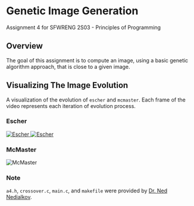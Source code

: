 # Genetic Image Generation
Assignment 4 for SFWRENG 2S03 - Principles of Programming

## Overview
The goal of this assignment is to compute an image, using a basic genetic algorithm approach, that is close to a given image.

## Visualizing The Image Evolution
A visualization of the evolution of `escher` and `mcmaster`. Each frame of the video represents each iteration of evolution process.

### Escher
[![Escher](https://github.com/arkinmodi/generateImage/blob/master/export/image/me2.ppm) ![Escher](https://github.com/arkinmodi/generateImage/blob/master/me.ppm)](https://youtu.be/xwlO-Sd1wuU)

### McMaster
![McMaster](https://github.com/arkinmodi/generateImage/blob/master/export/image/mcmaster2.ppm)

### Note
`a4.h`, `crossover.c`, `main.c`, and `makefile` were provided by [Dr. Ned Nedialkov](http://www.cas.mcmaster.ca/~nedialk/).
